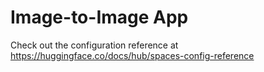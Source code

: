 # Image-to-Image App

Check out the configuration reference at https://huggingface.co/docs/hub/spaces-config-reference
